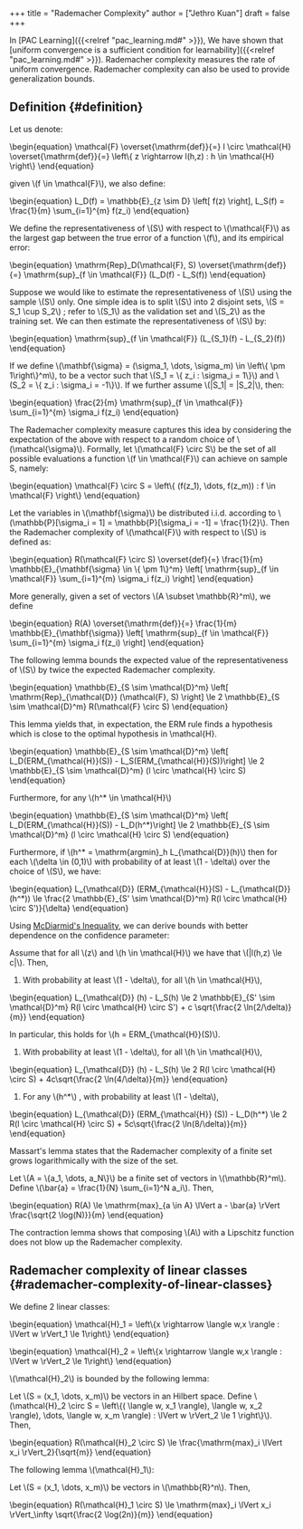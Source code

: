+++
title = "Rademacher Complexity"
author = ["Jethro Kuan"]
draft = false
+++

In [PAC Learning]({{<relref "pac_learning.md#" >}}), We have shown that [uniform convergence is a sufficient
condition for learnability]({{<relref "pac_learning.md#" >}}). Rademacher complexity measures the rate of uniform
convergence. Rademacher complexity can also be used to provide generalization
bounds.


## Definition {#definition}

Let us denote:

\begin{equation}
  \mathcal{F} \overset{\mathrm{def}}{=} l \circ \mathcal{H}
  \overset{\mathrm{def}}{=} \left\\{ z \rightarrow l(h,z) : h \in \mathcal{H} \right\\}
\end{equation}

given \\(f \in \mathcal{F}\\), we also define:

\begin{equation}
  L\_D(f) = \mathbb{E}\_{z \sim D} \left[ f(z) \right], L\_S(f) =
  \frac{1}{m} \sum\_{i=1}^{m} f(z\_i)
\end{equation}

We define the representativeness of \\(S\\) with respect to \\(\mathcal{F}\\)
as the largest gap between the true error of a function \\(f\\), and its
empirical error:

\begin{equation}
  \mathrm{Rep}\_D(\mathcal{F}, S) \overset{\mathrm{def}}{=}
  \mathrm{sup}\_{f \in \mathcal{F}} (L\_D(f) - L\_S(f))
\end{equation}

Suppose we would like to estimate the representativeness of \\(S\\) using
the sample \\(S\\) only. One simple idea is to split \\(S\\) into 2 disjoint
sets, \\(S = S\_1 \cup S\_2\\) ; refer to \\(S\_1\\) as the validation set and
\\(S\_2\\) as the training set. We can then estimate the representativeness
of \\(S\\) by:

\begin{equation}
  \mathrm{sup}\_{f \in \mathcal{F}} (L\_{S\_1}(f) - L\_{S\_2}(f))
\end{equation}

If we define \\(\mathbf{\sigma} = (\sigma\_1, \dots, \sigma\_m) \in
\left\\{ \pm 1\right\\}^m\\), to be a vector such that \\(S\_1 = \\{ z\_i :
\sigma\_i = 1\\}\\) and \\(S\_2 = \\{ z\_i : \sigma\_i = -1\\}\\). If we further
assume \\(|S\_1| = |S\_2|\\), then:

\begin{equation}
  \frac{2}{m} \mathrm{sup}\_{f \in \mathcal{F}} \sum\_{i=1}^{m} \sigma\_i f(z\_i)
\end{equation}

The Rademacher complexity measure captures this idea by considering
the expectation of the above with respect to a random choice of
\\(\mathcal{\sigma}\\). Formally, let \\(\mathcal{F} \circ S\\) be the set of
all possible evaluations a function \\(f \in \mathcal{F}\\) can achieve on
sample S, namely:

\begin{equation}
  \mathcal{F} \circ S = \left\\{ (f(z\_1), \dots, f(z\_m)) : f \in \mathcal{F} \right\\}
\end{equation}

Let the variables in \\(\mathbf{\sigma}\\) be distributed i.i.d. according
to \\(\mathbb{P}[\sigma\_i = 1] = \mathbb{P}[\sigma\_i = -1] =
\frac{1}{2}\\). Then the Rademacher complexity of \\(\mathcal{F}\\) with
respect to \\(S\\) is defined as:

\begin{equation}
  R(\mathcal{F} \circ S) \overset{def}{=} \frac{1}{m}
  \mathbb{E}\_{\mathbf{\sigma} \in \\{ \pm 1\\}^m} \left[ \mathrm{sup}\_{f
    \in \mathcal{F}} \sum\_{i=1}^{m} \sigma\_i f(z\_i) \right]
\end{equation}

More generally, given a set of vectors \\(A \subset \mathbb{R}^m\\), we
define

\begin{equation}
  R(A) \overset{\mathrm{def}}{=} \frac{1}{m}
  \mathbb{E}\_{\mathbf{\sigma}} \left[ \mathrm{sup}\_{f \in \mathcal{F}}
  \sum\_{i=1}^{m} \sigma\_i f(z\_i) \right]
\end{equation}

The following lemma bounds the expected value of the
representativeness of \\(S\\) by twice the expected Rademacher complexity.

<div class="lemma">
  <div></div>

\begin{equation}
  \mathbb{E}\_{S \sim \mathcal{D}^m} \left[ \mathrm{Rep}\_{\mathcal{D}}
    (\mathcal{F}, S) \right] \le 2 \mathbb{E}\_{S \sim \mathcal{D}^m}
  R(\mathcal{F} \circ S)
\end{equation}

</div>

This lemma yields that, in expectation, the ERM rule finds a
hypothesis which is close to the optimal hypothesis in \mathcal{H}.

<div class="theorem">
  <div></div>

\begin{equation}
  \mathbb{E}\_{S \sim \mathcal{D}^m} \left[ L\_D(ERM\_{\mathcal{H}}(S)) -
  L\_S(ERM\_{\mathcal{H}}(S))\right] \le 2 \mathbb{E}\_{S \sim
  \mathcal{D}^m} (l \circ \mathcal{H} \circ S)
\end{equation}

Furthermore, for any \\(h^\* \in \mathcal{H}\\)

\begin{equation}
  \mathbb{E}\_{S \sim \mathcal{D}^m} \left[ L\_D(ERM\_{\mathcal{H}}(S)) -
  L\_D(h^\*)\right] \le 2 \mathbb{E}\_{S \sim
  \mathcal{D}^m} (l \circ \mathcal{H} \circ S)
\end{equation}

Furthermore, if \\(h^\* = \mathrm{argmin}\_h L\_{\mathcal{D}}(h)\\) then for
each \\(\delta \in (0,1)\\) with probability of at least \\(1 - \delta\\) over
the choice of \\(S\\), we have:

\begin{equation}
  L\_{\mathcal{D}} (ERM\_{\mathcal{H}}(S) - L\_{\mathcal{D}}(h^\*)) \le
  \frac{2 \mathbb{E}\_{S' \sim \mathcal{D}^m} R(l \circ \mathcal{H}
    \circ S')}{\delta}
\end{equation}

</div>

Using [McDiarmid's Inequality](https://people.eecs.berkeley.edu/~bartlett/courses/281b-sp08/13.pdf), we can derive bounds with better
dependence on the confidence parameter:

<div class="theorem">
  <div></div>

Assume that for all \\(z\\) and \\(h \in \mathcal{H}\\) we have that \\(|l(h,z)
\le c|\\). Then,

1.  With probability at least \\(1 - \delta\\), for all \\(h \in
       \mathcal{H}\\),

\begin{equation}
  L\_{\mathcal{D}} (h) - L\_S(h) \le 2 \mathbb{E}\_{S' \sim
    \mathcal{D}^m} R(l \circ \mathcal{H} \circ S') + c \sqrt{\frac{2 \ln(2/\delta)}{m}}
\end{equation}

In particular, this holds for \\(h = ERM\_{\mathcal{H}}(S)\\).

1.  With probability at least \\(1 - \delta\\), for all \\(h \in
       \mathcal{H}\\),

\begin{equation}
  L\_{\mathcal{D}} (h) - L\_S(h) \le 2 R(l \circ \mathcal{H} \circ S) +
  4c\sqrt{\frac{2 \ln(4/\delta)}{m}}
\end{equation}

1.  For any \\(h^\*\\) , with probability at least \\(1 - \delta\\),

\begin{equation}
  L\_{\mathcal{D}} (ERM\_{\mathcal{H}} (S)) - L\_D(h^\*) \le 2 R(l \circ \mathcal{H} \circ S) +
  5c\sqrt{\frac{2 \ln(8/\delta)}{m}}
\end{equation}

</div>

Massart's lemma states that the Rademacher complexity of a finite set
grows logarithmically with the size of the set.

<div class="lemma">
  <div></div>

Let \\(A = \\{a\_1, \dots, a\_N\\}\\) be a finite set of vectors in
\\(\mathbb{R}^m\\). Define \\(\bar{a} = \frac{1}{N} \sum\_{i=1}^N a\_i\\).
Then,

\begin{equation}
  R(A) \le \mathrm{max}\_{a \in A} \lVert a - \bar{a} \rVert
  \frac{\sqrt{2 \log(N)}}{m}
\end{equation}

</div>

The contraction lemma shows that composing \\(A\\) with a Lipschitz
function does not blow up the Rademacher complexity.


## Rademacher complexity of linear classes {#rademacher-complexity-of-linear-classes}

We define 2 linear classes:

\begin{equation}
  \mathcal{H}\_1 = \left\\{x \rightarrow \langle w,x  \rangle : \lVert w
      \rVert\_1 \le 1\right\\}
\end{equation}

\begin{equation}
  \mathcal{H}\_2 = \left\\{x \rightarrow \langle w,x  \rangle : \lVert w
      \rVert\_2 \le 1\right\\}
\end{equation}

\\(\mathcal{H}\_2\\) is bounded by the following lemma:

<div class="lemma">
  <div></div>

Let \\(S = (x\_1, \dots, x\_m)\\) be vectors in an Hilbert space. Define
\\(\mathcal{H}\_2 \circ S = \left\\{( \langle w, x\_1 \rangle), \langle w,
x\_2 \rangle), \dots, \langle w, x\_m \rangle) : \lVert w \rVert\_2 \le 1
\right\\}\\). Then,

\begin{equation}
  R(\mathcal{H}\_2 \circ S) \le \frac{\mathrm{max}\_i \lVert x\_i \rVert\_2}{\sqrt{m}}
\end{equation}

</div>

The following lemma \\(\mathcal{H}\_1\\):

<div class="lemma">
  <div></div>

Let \\(S = (x\_1, \dots, x\_m)\\) be vectors in \\(\mathbb{R}^n\\). Then,

\begin{equation}
  R(\mathcal{H}\_1 \circ S) \le \mathrm{max}\_i \lVert x\_i \rVert\_\infty
  \sqrt{\frac{2 \log(2n)}{m}}
\end{equation}

</div>